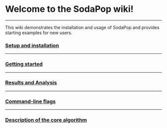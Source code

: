 # Welcome to the SodaPop wiki!

***

This wiki demonstrates the installation and usage of SodaPop and provides starting examples for new users.

### [Setup and installation](setup-and-installation.md)

***

### [Getting started](Running-a-basic-simulation.md)

***

### [Results and Analysis](Using-the-analysis-tools.md)    

***

### [Command-line flags](command-line-flags.md)

***

### [Description of the core algorithm](Description-of-the-core-algorithm.md)
